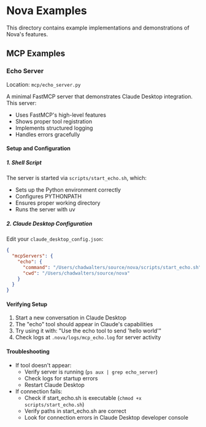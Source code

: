 # Nova Examples

This directory contains example implementations and demonstrations of Nova's features.

## MCP Examples

### Echo Server
Location: `mcp/echo_server.py`

A minimal FastMCP server that demonstrates Claude Desktop integration. This server:
- Uses FastMCP's high-level features
- Shows proper tool registration
- Implements structured logging
- Handles errors gracefully

#### Setup and Configuration

##### 1. Shell Script
The server is started via `scripts/start_echo.sh`, which:
- Sets up the Python environment correctly
- Configures PYTHONPATH
- Ensures proper working directory
- Runs the server with uv

##### 2. Claude Desktop Configuration
Edit your `claude_desktop_config.json`:
```json
{
  "mcpServers": {
    "echo": {
      "command": "/Users/chadwalters/source/nova/scripts/start_echo.sh",
      "cwd": "/Users/chadwalters/source/nova"
    }
  }
}
```

#### Verifying Setup
1. Start a new conversation in Claude Desktop
2. The "echo" tool should appear in Claude's capabilities
3. Try using it with: "Use the echo tool to send 'hello world'"
4. Check logs at `.nova/logs/mcp_echo.log` for server activity

#### Troubleshooting
- If tool doesn't appear:
  - Verify server is running (`ps aux | grep echo_server`)
  - Check logs for startup errors
  - Restart Claude Desktop
- If connection fails:
  - Check if start_echo.sh is executable (`chmod +x scripts/start_echo.sh`)
  - Verify paths in start_echo.sh are correct
  - Look for connection errors in Claude Desktop developer console
